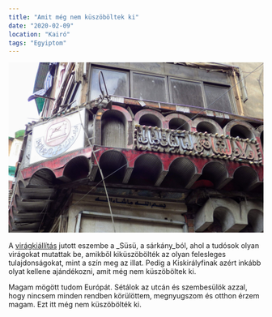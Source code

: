 ```yaml
---
title: "Amit még nem küszöböltek ki"
date: "2020-02-09"
location: "Kairó"
tags: "Egyiptom"
---
```


![""](./IMGP9283.JPG)

A [virágkiállítás][video] jutott eszembe a _Süsü, a sárkány_ból, ahol a tudósok olyan virágokat mutattak be, amikből kiküszöbölték az olyan felesleges tulajdonságokat, mint a szín meg az illat. Pedig a Kiskirályfinak azért inkább olyat kellene ajándékozni, amit még nem küszöböltek ki.

Magam mögött tudom Európát. Sétálok az utcán és szembesülök azzal, hogy nincsem minden rendben körülöttem, megnyugszom és otthon érzem magam. Ezt itt még nem küszöbölték ki.

[video]: https://youtu.be/_91AfBUU4ow?t=540